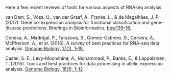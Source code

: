 Here a few recent reviews of tools for various aspects of RNAseq analysis

van Dam, S., Võsa, U., van der Graaf, A., Franke, L., & de Magalhães, J. P. (2017). Gene co-expression analysis for functional classification and gene–disease predictions. Briefings in Bioinformatics, [bbw139–18.](http://doi.org/10.1093/bib/bbw139)

Conesa, A., Madrigal, P., Tarazona, S., Gomez-Cabrero, D., Cervera, A., McPherson, A., et al. (2016). A survey of best practices for RNA-seq data analysis. [Genome Biology, 17(1), 1–19.](http://doi.org/10.1186/s13059-016-0881-8)

Castel, S. E., Levy-Moonshine, A., Mohammadi, P., Banks, E., & Lappalainen, T. (2015). Tools and best practices for data processing in allelic expression analysis. [Genome Biology, 16(1), 1–12](http://doi.org/10.1186/s13059-015-0762-6)
